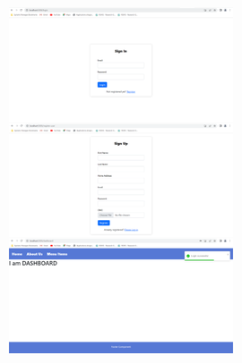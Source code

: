 <div align="center">
    <img src="\images\login.png" width="400px"</img> 
      <img src="\images\register.png" width="400px"</img> 
        <img src="\images\dashboard.png" width="400px"</img> 
     
</div>